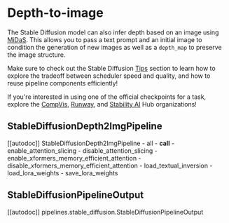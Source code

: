 <!--Copyright 2023 The HuggingFace Team. All rights reserved.

Licensed under the Apache License, Version 2.0 (the "License"); you may not use this file except in compliance with
the License. You may obtain a copy of the License at

http://www.apache.org/licenses/LICENSE-2.0

Unless required by applicable law or agreed to in writing, software distributed under the License is distributed on
an "AS IS" BASIS, WITHOUT WARRANTIES OR CONDITIONS OF ANY KIND, either express or implied. See the License for the
specific language governing permissions and limitations under the License.
-->

# Depth-to-image

The Stable Diffusion model can also infer depth based on an image using [MiDaS](https://github.com/isl-org/MiDaS). This allows you to pass a text prompt and an initial image to condition the generation of new images as well as a `depth_map` to preserve the image structure.

<Tip>

Make sure to check out the Stable Diffusion [Tips](overview#tips) section to learn how to explore the tradeoff between scheduler speed and quality, and how to reuse pipeline components efficiently!

If you're interested in using one of the official checkpoints for a task, explore the [CompVis](https://huggingface.co/CompVis), [Runway](https://huggingface.co/runwayml), and [Stability AI](https://huggingface.co/stabilityai) Hub organizations!

</Tip>

## StableDiffusionDepth2ImgPipeline

[[autodoc]] StableDiffusionDepth2ImgPipeline
	- all
	- __call__
	- enable_attention_slicing
	- disable_attention_slicing
	- enable_xformers_memory_efficient_attention
	- disable_xformers_memory_efficient_attention
	- load_textual_inversion
	- load_lora_weights
	- save_lora_weights

## StableDiffusionPipelineOutput

[[autodoc]] pipelines.stable_diffusion.StableDiffusionPipelineOutput
